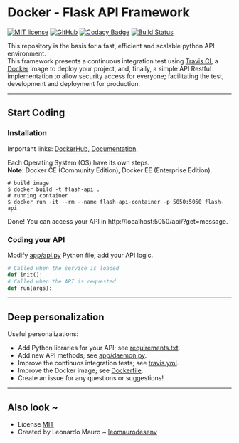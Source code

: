 # Docker - Flask API Framework
[![MIT license](https://img.shields.io/badge/License-MIT-blue.svg)](LICENSE)
[![GitHub](https://img.shields.io/badge/Code-GitHub-yellow.svg)](https://github.com/leomaurodesenv/docker-flash-api)
[![Codacy Badge](https://app.codacy.com/project/badge/Grade/c540ed1976e1487eb6961ab0f057befc)](https://www.codacy.com/manual/leomaurodesenv/docker-flash-api?utm_source=github.com&amp;utm_medium=referral&amp;utm_content=leomaurodesenv/docker-flash-api&amp;utm_campaign=Badge_Grade)
[![Build Status](https://travis-ci.com/leomaurodesenv/docker-flash-api.svg?branch=master)](https://travis-ci.com/leomaurodesenv/docker-flash-api)
   
This repository is the basis for a fast, efficient and scalable python API environment.   
This framework presents a continuous integration test using [Travis CI](https://travis-ci.com/), a [Docker](https://www.docker.com/) image to deploy your project, and, finally, a simple API Restful implementation to allow security access for everyone; facilitating the test, development and deployment for production.  

---
## Start Coding
### Installation

Important links: [DockerHub](http://hub.docker.com/), [Documentation](https://docs.docker.com/).   

Each Operating System (OS) have its own steps.   
**Note**: Docker CE (Community Edition), Docker EE (Enterprise Edition).   

```shell
# build image
$ docker build -t flash-api .
# running container
$ docker run -it --rm --name flash-api-container -p 5050:5050 flash-api
```

Done! You can access your API in http://localhost:5050/api/?get=message.   

### Coding your API

Modify [app/api.py](app/api.py) Python file; add your API logic.   

```python
# Called when the service is loaded
def init():
# Called when the API is requested
def run(args):
```

---
## Deep personalization

Useful personalizations:   
-   Add Python libraries for your API; see [requirements.txt](requirements.txt).
-   Add new API methods; see [app/daemon.py](app/daemon.py).
-   Improve the continuos integration tests; see [travis.yml](travis.yml).
-   Improve the Docker image; see [Dockerfile](Dockerfile).
-   Create an issue for any questions or suggestions!

---
## Also look ~

-   License [MIT](LICENSE)
-   Created by Leonardo Mauro ~ [leomaurodesenv](https://github.com/leomaurodesenv/)